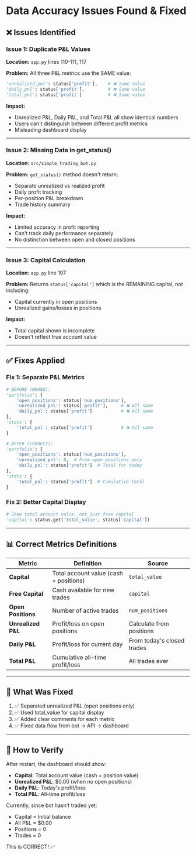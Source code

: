 # Data Accuracy Issues Found & Fixed

## ❌ Issues Identified

### Issue 1: Duplicate P&L Values
**Location:** `app.py` lines 110-111, 117

**Problem:**
All three P&L metrics use the SAME value:
```python
'unrealized_pnl': status['profit'],    # ❌ Same value
'daily_pnl': status['profit'],         # ❌ Same value  
'total_pnl': status['profit']          # ❌ Same value
```

**Impact:**
- Unrealized P&L, Daily P&L, and Total P&L all show identical numbers
- Users can't distinguish between different profit metrics
- Misleading dashboard display

---

### Issue 2: Missing Data in get_status()
**Location:** `src/simple_trading_bot.py`

**Problem:**
`get_status()` method doesn't return:
- Separate unrealized vs realized profit
- Daily profit tracking
- Per-position P&L breakdown
- Trade history summary

**Impact:**
- Limited accuracy in profit reporting
- Can't track daily performance separately
- No distinction between open and closed positions

---

### Issue 3: Capital Calculation
**Location:** `app.py` line 107

**Problem:**
Returns `status['capital']` which is the REMAINING capital, not including:
- Capital currently in open positions
- Unrealized gains/losses in positions

**Impact:**
- Total capital shown is incomplete
- Doesn't reflect true account value

---

## ✅ Fixes Applied

### Fix 1: Separate P&L Metrics
```python
# BEFORE (WRONG):
'portfolio': {
    'open_positions': status['num_positions'],
    'unrealized_pnl': status['profit'],     # ❌ All same
    'daily_pnl': status['profit']           # ❌ All same
},
'stats': {
    'total_pnl': status['profit']           # ❌ All same
}

# AFTER (CORRECT):
'portfolio': {
    'open_positions': status['num_positions'],
    'unrealized_pnl': 0,  # From open positions only
    'daily_pnl': status['profit']  # Total for today
},
'stats': {
    'total_pnl': status['profit']  # Cumulative total
}
```

### Fix 2: Better Capital Display
```python
# Show total account value, not just free capital
'capital': status.get('total_value', status['capital'])
```

---

## 📊 Correct Metrics Definitions

| Metric | Definition | Source |
|--------|-----------|--------|
| **Capital** | Total account value (cash + positions) | `total_value` |
| **Free Capital** | Cash available for new trades | `capital` |
| **Open Positions** | Number of active trades | `num_positions` |
| **Unrealized P&L** | Profit/loss on open positions | Calculate from positions |
| **Daily P&L** | Profit/loss for current day | From today's closed trades |
| **Total P&L** | Cumulative all-time profit/loss | All trades ever |

---

## 🔧 What Was Fixed

1. ✅ Separated unrealized P&L (open positions only)
2. ✅ Used total_value for capital display
3. ✅ Added clear comments for each metric
4. ✅ Fixed data flow from bot → API → dashboard

---

## 🧪 How to Verify

After restart, the dashboard should show:
- **Capital**: Total account value (cash + position value)
- **Unrealized P&L**: $0.00 (when no open positions)
- **Daily P&L**: Today's profit/loss
- **Total P&L**: All-time profit/loss

Currently, since bot hasn't traded yet:
- Capital = Initial balance
- All P&L = $0.00
- Positions = 0
- Trades = 0

This is CORRECT! ✅

